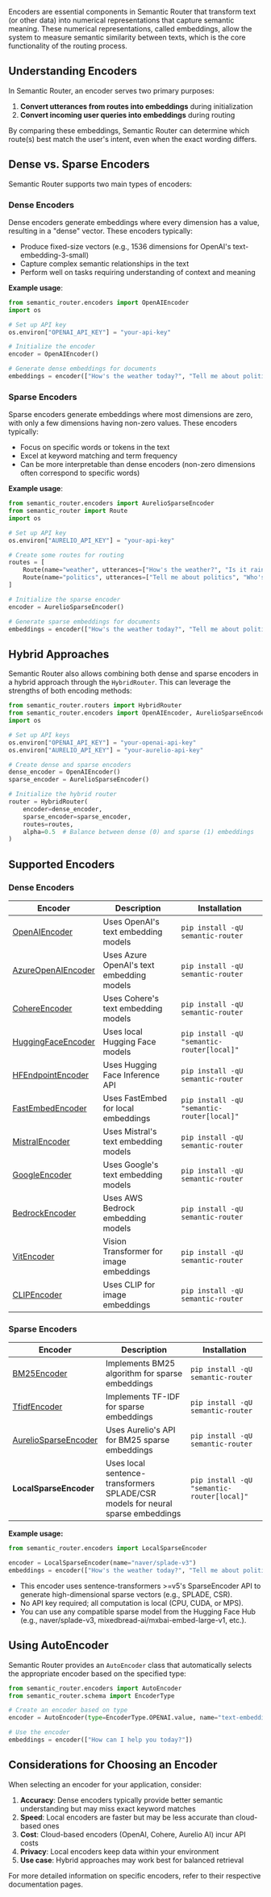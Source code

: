 Encoders are essential components in Semantic Router that transform text (or other data) into numerical representations that capture semantic meaning. These numerical representations, called embeddings, allow the system to measure semantic similarity between texts, which is the core functionality of the routing process.

## Understanding Encoders

In Semantic Router, an encoder serves two primary purposes:

1. **Convert utterances from routes into embeddings** during initialization
2. **Convert incoming user queries into embeddings** during routing

By comparing these embeddings, Semantic Router can determine which route(s) best match the user's intent, even when the exact wording differs.

## Dense vs. Sparse Encoders

Semantic Router supports two main types of encoders:

### Dense Encoders

Dense encoders generate embeddings where every dimension has a value, resulting in a "dense" vector. These encoders typically:

- Produce fixed-size vectors (e.g., 1536 dimensions for OpenAI's text-embedding-3-small)
- Capture complex semantic relationships in the text
- Perform well on tasks requiring understanding of context and meaning

**Example usage**:

```python
from semantic_router.encoders import OpenAIEncoder
import os

# Set up API key
os.environ["OPENAI_API_KEY"] = "your-api-key"

# Initialize the encoder
encoder = OpenAIEncoder()

# Generate dense embeddings for documents
embeddings = encoder(["How's the weather today?", "Tell me about politics"])
```

### Sparse Encoders

Sparse encoders generate embeddings where most dimensions are zero, with only a few dimensions having non-zero values. These encoders typically:

- Focus on specific words or tokens in the text
- Excel at keyword matching and term frequency
- Can be more interpretable than dense encoders (non-zero dimensions often correspond to specific words)

**Example usage**:

```python
from semantic_router.encoders import AurelioSparseEncoder
from semantic_router import Route
import os

# Set up API key
os.environ["AURELIO_API_KEY"] = "your-api-key"

# Create some routes for routing
routes = [
    Route(name="weather", utterances=["How's the weather?", "Is it raining?"]),
    Route(name="politics", utterances=["Tell me about politics", "Who's the president?"])
]

# Initialize the sparse encoder
encoder = AurelioSparseEncoder()

# Generate sparse embeddings for documents
embeddings = encoder(["How's the weather today?", "Tell me about politics"])
```

## Hybrid Approaches

Semantic Router also allows combining both dense and sparse encoders in a hybrid approach through the `HybridRouter`. This can leverage the strengths of both encoding methods:

```python
from semantic_router.routers import HybridRouter
from semantic_router.encoders import OpenAIEncoder, AurelioSparseEncoder
import os

# Set up API keys
os.environ["OPENAI_API_KEY"] = "your-openai-api-key"
os.environ["AURELIO_API_KEY"] = "your-aurelio-api-key"

# Create dense and sparse encoders
dense_encoder = OpenAIEncoder()
sparse_encoder = AurelioSparseEncoder()

# Initialize the hybrid router
router = HybridRouter(
    encoder=dense_encoder,
    sparse_encoder=sparse_encoder,
    routes=routes,
    alpha=0.5  # Balance between dense (0) and sparse (1) embeddings
)
```

## Supported Encoders

### Dense Encoders

| Encoder | Description | Installation |
|---------|-------------|-------------|
| [OpenAIEncoder](https://semantic-router.aurelio.ai/api/encoders/openai) | Uses OpenAI's text embedding models | `pip install -qU semantic-router` |
| [AzureOpenAIEncoder](https://semantic-router.aurelio.ai/api/encoders/azure_openai) | Uses Azure OpenAI's text embedding models | `pip install -qU semantic-router` |
| [CohereEncoder](https://semantic-router.aurelio.ai/api/encoders/cohere) | Uses Cohere's text embedding models | `pip install -qU semantic-router` |
| [HuggingFaceEncoder](https://semantic-router.aurelio.ai/api/encoders/huggingface) | Uses local Hugging Face models | `pip install -qU "semantic-router[local]"` |
| [HFEndpointEncoder](https://semantic-router.aurelio.ai/api/encoders/huggingface) | Uses Hugging Face Inference API | `pip install -qU semantic-router` |
| [FastEmbedEncoder](https://semantic-router.aurelio.ai/api/encoders/fastembed) | Uses FastEmbed for local embeddings | `pip install -qU "semantic-router[local]"` |
| [MistralEncoder](https://semantic-router.aurelio.ai/api/encoders/mistral) | Uses Mistral's text embedding models | `pip install -qU semantic-router` |
| [GoogleEncoder](https://semantic-router.aurelio.ai/api/encoders/google) | Uses Google's text embedding models | `pip install -qU semantic-router` |
| [BedrockEncoder](https://semantic-router.aurelio.ai/api/encoders/bedrock) | Uses AWS Bedrock embedding models | `pip install -qU semantic-router` |
| [VitEncoder](https://semantic-router.aurelio.ai/api/encoders/vit) | Vision Transformer for image embeddings | `pip install -qU semantic-router` |
| [CLIPEncoder](https://semantic-router.aurelio.ai/api/encoders/clip) | Uses CLIP for image embeddings | `pip install -qU semantic-router` |

### Sparse Encoders

| Encoder | Description | Installation |
|---------|-------------|-------------|
| [BM25Encoder](https://semantic-router.aurelio.ai/api/encoders/bm25) | Implements BM25 algorithm for sparse embeddings | `pip install -qU semantic-router` |
| [TfidfEncoder](https://semantic-router.aurelio.ai/api/encoders/tfidf) | Implements TF-IDF for sparse embeddings | `pip install -qU semantic-router` |
| [AurelioSparseEncoder](https://semantic-router.aurelio.ai/api/encoders/aurelio) | Uses Aurelio's API for BM25 sparse embeddings | `pip install -qU semantic-router` |
| **LocalSparseEncoder** | Uses local sentence-transformers SPLADE/CSR models for neural sparse embeddings | `pip install -qU "semantic-router[local]"` |

**Example usage:**

```python
from semantic_router.encoders import LocalSparseEncoder

encoder = LocalSparseEncoder(name="naver/splade-v3")
embeddings = encoder(["How's the weather today?", "Tell me about politics"])
```

- This encoder uses sentence-transformers >=v5's SparseEncoder API to generate high-dimensional sparse vectors (e.g., SPLADE, CSR).
- No API key required; all computation is local (CPU, CUDA, or MPS).
- You can use any compatible sparse model from the Hugging Face Hub (e.g., naver/splade-v3, mixedbread-ai/mxbai-embed-large-v1, etc.).

## Using AutoEncoder

Semantic Router provides an `AutoEncoder` class that automatically selects the appropriate encoder based on the specified type:

```python
from semantic_router.encoders import AutoEncoder
from semantic_router.schema import EncoderType

# Create an encoder based on type
encoder = AutoEncoder(type=EncoderType.OPENAI.value, name="text-embedding-3-small").model

# Use the encoder
embeddings = encoder(["How can I help you today?"])
```

## Considerations for Choosing an Encoder

When selecting an encoder for your application, consider:

1. **Accuracy**: Dense encoders typically provide better semantic understanding but may miss exact keyword matches
2. **Speed**: Local encoders are faster but may be less accurate than cloud-based ones
3. **Cost**: Cloud-based encoders (OpenAI, Cohere, Aurelio AI) incur API costs
4. **Privacy**: Local encoders keep data within your environment
5. **Use case**: Hybrid approaches may work best for balanced retrieval

For more detailed information on specific encoders, refer to their respective documentation pages. 